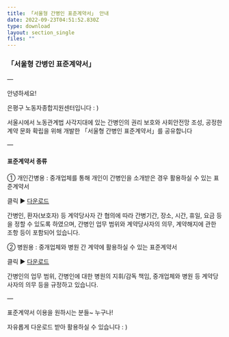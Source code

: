 ```yaml
---
title: 「서울형 간병인 표준계약서」 안내
date: 2022-09-23T04:51:52.830Z
type: download
layout: section_single
files: ""
---
```

### **「서울형 간병인 표준계약서」**

―

안녕하세요!

은평구 노동자종합지원센터입니다 : )

서울시에서 노동관계법 사각지대에 있는 간병인의 권리 보호와 사회안전망 조성, 공정한 계약 문화 확립을 위해 개발한 「서울형 간병인 표준계약서」를 공유합니다

―

#### **표준계약서 종류**

① 개인간병용 : 중개업체를 통해 개인이 간병인을 소개받은 경우 활용하실 수 있는 표준계약서

클릭 ▶ [다운로드](https://eplabor.org/uploads/서울형-간병인-중개-표준계약서-개인-간병-.hwp)

간병인, 환자(보호자) 등 계약당사자 간 협의에 따라 간병기간, 장소, 시간, 휴일, 요금 등을 정할 수 있도록 하였으며, 간병인 업무 범위와 계약당사자의 의무, 계약해지에 관한 조항 등이 포함되어 있습니다.

② 병원용 : 중개업체와 병원 간 계약에 활용하실 수 있는 표준계약서

클릭 ▶ [다운로드](https://eplabor.org/uploads/서울형-간병인-공급-표준계약서-병원용-.hwp)

간병인의 업무 범위, 간병인에 대한 병원의 지휘/감독 책임, 중개업체와 병원 등 계약당사자의 의무 등을 규정하고 있습니다. 

―

표준계약서 이용을 원하시는 분들~ 누구나!

자유롭게 다운로드 받아 활용하실 수 있습니다 : )